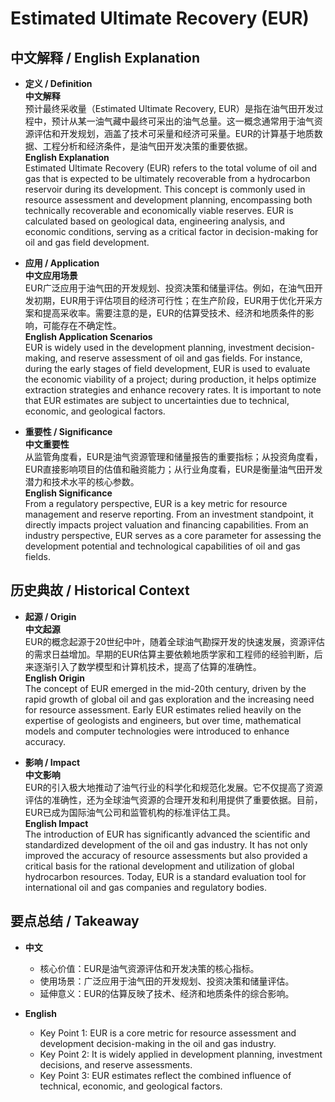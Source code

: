 # Estimated Ultimate Recovery (EUR)

## 中文解释 / English Explanation

* **定义 / Definition**  
  **中文解释**  
  预计最终采收量（Estimated Ultimate Recovery, EUR）是指在油气田开发过程中，预计从某一油气藏中最终可采出的油气总量。这一概念通常用于油气资源评估和开发规划，涵盖了技术可采量和经济可采量。EUR的计算基于地质数据、工程分析和经济条件，是油气田开发决策的重要依据。  
  **English Explanation**  
  Estimated Ultimate Recovery (EUR) refers to the total volume of oil and gas that is expected to be ultimately recoverable from a hydrocarbon reservoir during its development. This concept is commonly used in resource assessment and development planning, encompassing both technically recoverable and economically viable reserves. EUR is calculated based on geological data, engineering analysis, and economic conditions, serving as a critical factor in decision-making for oil and gas field development.

* **应用 / Application**  
  **中文应用场景**  
  EUR广泛应用于油气田的开发规划、投资决策和储量评估。例如，在油气田开发初期，EUR用于评估项目的经济可行性；在生产阶段，EUR用于优化开采方案和提高采收率。需要注意的是，EUR的估算受技术、经济和地质条件的影响，可能存在不确定性。  
  **English Application Scenarios**  
  EUR is widely used in the development planning, investment decision-making, and reserve assessment of oil and gas fields. For instance, during the early stages of field development, EUR is used to evaluate the economic viability of a project; during production, it helps optimize extraction strategies and enhance recovery rates. It is important to note that EUR estimates are subject to uncertainties due to technical, economic, and geological factors.

* **重要性 / Significance**  
  **中文重要性**  
  从监管角度看，EUR是油气资源管理和储量报告的重要指标；从投资角度看，EUR直接影响项目的估值和融资能力；从行业角度看，EUR是衡量油气田开发潜力和技术水平的核心参数。  
  **English Significance**  
  From a regulatory perspective, EUR is a key metric for resource management and reserve reporting. From an investment standpoint, it directly impacts project valuation and financing capabilities. From an industry perspective, EUR serves as a core parameter for assessing the development potential and technological capabilities of oil and gas fields.

## 历史典故 / Historical Context

* **起源 / Origin**  
  **中文起源**  
  EUR的概念起源于20世纪中叶，随着全球油气勘探开发的快速发展，资源评估的需求日益增加。早期的EUR估算主要依赖地质学家和工程师的经验判断，后来逐渐引入了数学模型和计算机技术，提高了估算的准确性。  
  **English Origin**  
  The concept of EUR emerged in the mid-20th century, driven by the rapid growth of global oil and gas exploration and the increasing need for resource assessment. Early EUR estimates relied heavily on the expertise of geologists and engineers, but over time, mathematical models and computer technologies were introduced to enhance accuracy.

* **影响 / Impact**  
  **中文影响**  
  EUR的引入极大地推动了油气行业的科学化和规范化发展。它不仅提高了资源评估的准确性，还为全球油气资源的合理开发和利用提供了重要依据。目前，EUR已成为国际油气公司和监管机构的标准评估工具。  
  **English Impact**  
  The introduction of EUR has significantly advanced the scientific and standardized development of the oil and gas industry. It has not only improved the accuracy of resource assessments but also provided a critical basis for the rational development and utilization of global hydrocarbon resources. Today, EUR is a standard evaluation tool for international oil and gas companies and regulatory bodies.

## 要点总结 / Takeaway

* **中文**  
  - 核心价值：EUR是油气资源评估和开发决策的核心指标。  
  - 使用场景：广泛应用于油气田的开发规划、投资决策和储量评估。  
  - 延伸意义：EUR的估算反映了技术、经济和地质条件的综合影响。  

* **English**  
  - Key Point 1: EUR is a core metric for resource assessment and development decision-making in the oil and gas industry.  
  - Key Point 2: It is widely applied in development planning, investment decisions, and reserve assessments.  
  - Key Point 3: EUR estimates reflect the combined influence of technical, economic, and geological factors.